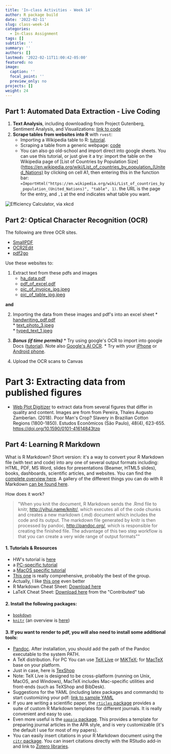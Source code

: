 ```yaml
---
title: 'In-class Activities - Week 14'
author: R package build
date: '2022-02-11'
slug: class-week-14
categories:
  - In-Class Assignment
tags: []
subtitle: ''
summary: ''
authors: []
lastmod: '2022-02-11T11:00:42-05:00'
featured: no
image:
  caption: ''
  focal_point: ''
  preview_only: no
projects: []
weight: 24
---
```


## Part 1: Automated Data Extraction - Live Coding

1. **Text Analysis**, including downloading from Project Gutenberg, Sentiment Analysis, and Visualizations: [link to code](https://gist.github.com/embruna/20a42d68d3c56047fbffc585feb64fd1)
1. **Scrape tables from websites into R** with `rvest`: 
    * Importing a Wikipedia table to R: [tutorial](https://kyleake.medium.com/wikipedia-data-scraping-with-r-rvest-in-action-3c419db9af2d).  
    * Scraping a table from a generic webpage: [code](https://gist.github.com/embruna/0614e25e6113f7d491f6ba826af87e04)
    * You can also go old-school and import direct into google sheets. You can use this tutorial, or just give it a try: import the table on the Wikipedia page of [List of Countries by Population Size](https://en.wikipedia.org/wiki/List_of_countries_by_population_(United_Nations) by clicking on cell A1, then entering this in the function bar: `=ImportHtml("https://en.wikipedia.org/wiki/List_of_countries_by_population_(United_Nations)", "table", 1)`. the URL is the page for the entry, and `,1` at the end indicates what table you want. 

![Efficiency Calculator, via [xkcd](https://xkcd.com/1205/)](https://imgs.xkcd.com/comics/is_it_worth_the_time.png)  



## Part 2: Optical Character Recognition (OCR)

The following are three OCR sites. 

  * [SmallPDF](https://smallpdf.com/)
  * [OCR2Edit](https://www.ocr2edit.com/)
  * [pdf2go](https://www.pdf2go.com/)

Use these websites to:

  1. Extract text from these pdfs and images
      * [ha_data.pdf](https://github.com/BrunaLab/LAS6292_DataManagement/blob/master/course-materials/class-sessions/14-automated-data-extraction/ocr_files_for_class/ocr_to_csv/ha_data.pdf)
      * [pdf_of_excel.pdf](https://github.com/BrunaLab/LAS6292_DataManagement/blob/master/course-materials/class-sessions/14-automated-data-extraction/ocr_files_for_class/ocr_to_csv/pdf_of_excel.pdf)
      * [pic_of_invoice_jpg.jpeg](https://github.com/BrunaLab/LAS6292_DataManagement/blob/master/course-materials/class-sessions/14-automated-data-extraction/ocr_files_for_class/ocr_to_csv/pic_of_invoice_jpg.jpeg)
      * [pic_of_table_jpg.jpeg](https://github.com/BrunaLab/LAS6292_DataManagement/blob/master/course-materials/class-sessions/14-automated-data-extraction/ocr_files_for_class/ocr_to_csv/pic_of_table_jpg.jpeg)

  **and**  

  2. Importing the data from these images and pdf's into an excel sheet 
    * [handwriting_pdf.pdf](https://github.com/BrunaLab/LAS6292_DataManagement/blob/master/course-materials/class-sessions/14-automated-data-extraction/ocr_files_for_class/ocr_to_text/handwriting_pdf.pdf)  
    * [text_photo_3.jpeg](https://github.com/BrunaLab/LAS6292_DataManagement/blob/master/course-materials/class-sessions/14-automated-data-extraction/ocr_files_for_class/ocr_to_text/text_photo_3.jpeg)  
    * [typed_text_1.jpeg](https://github.com/BrunaLab/LAS6292_DataManagement/blob/master/course-materials/class-sessions/14-automated-data-extraction/ocr_files_for_class/ocr_to_text/typed_text_1.jpeg)     
  
  3. ***Bonus (if time permits)*** 
    * Try using google's OCR to import into google Docs ([tutorial](https://www.klippa.com/en/blog/information/google-docs-ocr/)). Note also [Google's AI OCR](https://cloud.google.com/use-cases/ocr).
    * Try with your [iPhone](https://support.apple.com/en-us/HT212630) or [Android phone](https://www.usatoday.com/story/tech/tips/2022/05/08/iphone-android-use-smartphone-as-scanner/9674231002/).

4. Upload the OCR scans to Canvas

# Part 3: Extracting data from published figures


* [Web Plot Digitizer](https://automeris.io/WebPlotDigitizer/) to extract data from several figures that differ in quality and content. Images are from from Pereira, Thales Augusto Zamberlan. (2018). Poor Man's Crop? Slavery in Brazilian Cotton Regions (1800-1850). Estudos Econômicos (São Paulo), 48(4), 623-655. https://doi.org/10.1590/0101-41614843tzp




## Part 4: Learning R Markdown

What is R Markdown? Short version: it's a way to convert your R Markdown file (with text and code) into any one of several output formats including: HTML, PDF, MS Word, slides for presentations (Beamer, HTML5 slides), books, dashboards, scientific articles, and websites. You can find the [complete overview here](https://rmarkdown.rstudio.com/). A gallery of the different things you can do with R Markdown [can be found here](https://rmarkdown.rstudio.com/gallery.html).

How does it work? 

> "When you knit the document, R Markdown sends the .Rmd file to knitr, http://yihui.name/knitr/, which executes all of the code chunks and creates a new markdown (.md) document which includes the code and its output. The markdown file generated by knitr is then processed by pandoc, http://pandoc.org/, which is responsible for creating the finished file. The advantage of this two step workflow is that you can create a very wide range of output formats""

#### 1. Tutorials & Resources

 - HW's tutorial is [here](https://r4ds.had.co.nz/r-markdown.html)
 - a [PC-specific tutorial](https://medium.com/@sorenlind/create-pdf-reports-using-r-r-markdown-latex-and-knitr-on-windows-10-952b0c48bfa9)
 - a [MacOS specific tutorial](https://medium.com/@sorenlind/create-pdf-reports-using-r-r-markdown-latex-and-knitr-on-macos-high-sierra-e7b5705c9fd) 
 - [This one](https://ourcodingclub.github.io/tutorials/rmarkdown/) is really comprehensive, probably the best of the group.
 - Actually, I like [this one](https://ucsbcarpentry.github.io/R-markdown/02-intro/index.html) even better 
 - R Markdown Cheat Sheet: [Download here](https://posit.co/resources/cheatsheets/)
 - LaTeX Cheat Sheet: [Download here](https://posit.co/resources/cheatsheets/) from the "Contributed" tab

#### 2. Install the following packages: 

- [`bookdown`](https://pkgs.rstudio.com/bookdown/)
- [`knitr`](https://github.com/yihui/knitr) (an overview is [here](https://yihui.org/knitr/))

#### 3. If you want to render to pdf, you will also need to install some additional tools: 

- [Pandoc](https://github.com/jgm/pandoc/releases). After installation, you should add the path of the Pandoc executable to the system PATH.
- A TeX distribution. For PC You can use [TeX Live](https://www.tug.org/texlive/) or [MiKTeX](https://miktex.org/download); for [MacTeX](https://tug.org/mactex/mactex-download.html) base on your platform. 
- Just in case, here is [TexShop](https://pages.uoregon.edu/koch/texshop/)
- Note: TeX Live is designed to be cross-platform (running on Unix, MacOS, and Windows), MacTeX includes Mac-specific utilities and front-ends (such as TeXShop and BibDesk).
- Suggestions for the YAML (including latex packages and commands) to start customizing your pdf: [link to sample YAML](https://gist.github.com/embruna/dae2ff1f1c4b56ab0193fd29d22ba8af)  
- If you are writing a scientific paper, the [`rticles` package](https://pkgs.rstudio.com/rticles/) provides a suite of custom R Markdown templates for different journals. It is really convenient and easy to use.
- Even more useful is the [`papaja` package](https://github.com/crsh/papaja). This provides a template for preparing journal articles in the APA style, and is very customizable (it's the default I use for most of my papers).
- You can easily insert citations in your R Markdown document using the [`citr` package](https://github.com/crsh/citr). You can insert citations directly with the RStudio add-in and link to [Zotero libraries](https://www.zotero.org/).



<!--- ## Grading Rubric: ---->


